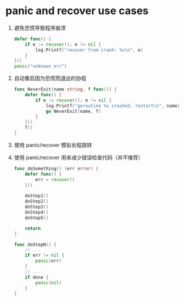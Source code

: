 # panic and recover use cases

1. 避免恐慌导致程序崩溃

    ```go
    defer func() {
        if e := recover(); e != nil {
            log.Printf("recover from crash: %v\n", e)
        }
    }()
    panic("unknown err")
    ```
2. 自动重启因为恐慌而退出的协程

    ```go
    func NeverExit(name string, f func()) {
        defer func() {
            if e := recover(); e != nil {
                log.Printf("goroutine %s crashed, restart\n", name)
                go NeverExit(name, f)
            }
        }()
        f()
    }
    ```
3. 使用 panic/recover 模拟长程跳转
4. 使用 panic/recover 用来减少错误检查代码（并不推荐）

    ```go
    func doSomething() (err error) {
        defer func() {
            err = recover()
        }()
        
        doStep1()
        doStep2()
        doStep3()
        doStep4()
        doStep5()

        return
    }

    func doStepN() {
        // ...
        if err != nil {
            panic(err)
        }
        // ...
        if done {
            panic(nil)
        }
    }
    ```
